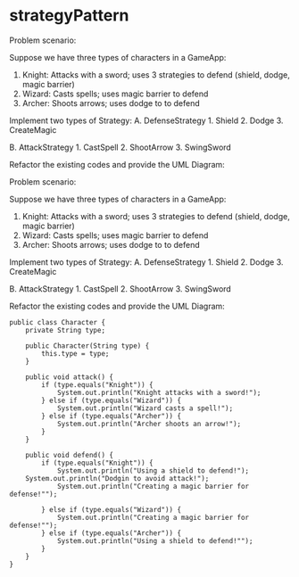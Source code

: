 # strategyPattern

Problem scenario:

Suppose we have three types of characters in a GameApp:

1. Knight: Attacks with a sword; uses 3 strategies to defend (shield, dodge, magic barrier)
2. Wizard: Casts spells; uses magic barrier to defend
3. Archer: Shoots arrows; uses dodge to to defend

Implement two types of Strategy:
A.  DefenseStrategy
     1. Shield
     2. Dodge
     3. CreateMagic

B.  AttackStrategy
     1.  CastSpell
     2.  ShootArrow
     3.  SwingSword  


Refactor the existing codes and provide the UML Diagram:



Problem scenario:

Suppose we have three types of characters in a GameApp:

1. Knight: Attacks with a sword; uses 3 strategies to defend (shield, dodge, magic barrier)
2. Wizard: Casts spells; uses magic barrier to defend
3. Archer: Shoots arrows; uses dodge to to defend

Implement two types of Strategy:
A.  DefenseStrategy
     1. Shield
     2. Dodge
     3. CreateMagic

B.  AttackStrategy
     1.  CastSpell
     2.  ShootArrow
     3.  SwingSword  


Refactor the existing codes and provide the UML Diagram:

	public class Character {
	    private String type;
	    
	    public Character(String type) {
	        this.type = type;
	    }
	
	    public void attack() {
	        if (type.equals("Knight")) {
	            System.out.println("Knight attacks with a sword!");
	        } else if (type.equals("Wizard")) {
	            System.out.println("Wizard casts a spell!");
	        } else if (type.equals("Archer")) {
	            System.out.println("Archer shoots an arrow!");
	        }
	    }
	
	    public void defend() {
	        if (type.equals("Knight")) {
	            System.out.println("Using a shield to defend!");
		System.out.println("Dodgin to avoid attack!");
	            System.out.println("Creating a magic barrier for defense!"");		
	
	        } else if (type.equals("Wizard")) {
	            System.out.println("Creating a magic barrier for defense!"");
	        } else if (type.equals("Archer")) {
	            System.out.println("Using a shield to defend!"");
	        }
	    }
	}

